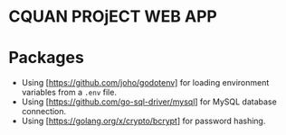 # CQUAN PROjECT WEB APP


# Packages

- Using [https://github.com/joho/godotenv] for loading environment variables from a `.env` file.
- Using [https://github.com/go-sql-driver/mysql] for MySQL database connection.
- Using [https://golang.org/x/crypto/bcrypt] for password hashing.
